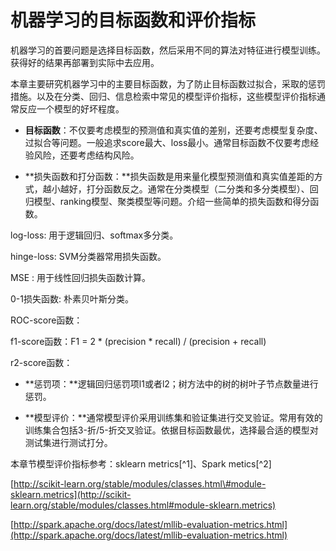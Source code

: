 # 机器学习的目标函数和评价指标

机器学习的首要问题是选择目标函数，然后采用不同的算法对特征进行模型训练。获得好的结果再部署到实际中去应用。

本章主要研究机器学习中的主要目标函数，为了防止目标函数过拟合，采取的惩罚措施。以及在分类、回归、信息检索中常见的模型评价指标，这些模型评价指标通常反应一个模型的好坏程度。

* **目标函数**：不仅要考虑模型的预测值和真实值的差别，还要考虑模型复杂度、过拟合等问题。一般追求score最大、loss最小。通常目标函数不仅要考虑经验风险，还要考虑结构风险。

* **损失函数和打分函数：**损失函数是用来量化模型预测值和真实值差距的方式，越小越好，打分函数反之。通常在分类模型（二分类和多分类模型）、回归模型、ranking模型、聚类模型等问题。介绍一些简单的损失函数和得分函数。

log-loss: 用于逻辑回归、softmax多分类。

hinge-loss: SVM分类器常用损失函数。

MSE : 用于线性回归损失函数计算。

0-1损失函数: 朴素贝叶斯分类。

ROC-score函数：

f1-score函数：F1 = 2 \* \(precision \* recall\) / \(precision + recall\)

r2-score函数：

* **惩罚项：**逻辑回归惩罚项l1或者l2；树方法中的树的树叶子节点数量进行惩罚。

* **模型评价：**通常模型评价采用训练集和验证集进行交叉验证。常用有效的训练集合包括3-折/5-折交叉验证。依据目标函数最优，选择最合适的模型对测试集进行测试打分。

本章节模型评价指标参考：sklearn metrics[^1]、Spark metics[^2]

[http://scikit-learn.org/stable/modules/classes.html\#module-sklearn.metrics](http://scikit-learn.org/stable/modules/classes.html#module-sklearn.metrics)

[http://spark.apache.org/docs/latest/mllib-evaluation-metrics.html](http://spark.apache.org/docs/latest/mllib-evaluation-metrics.html)

